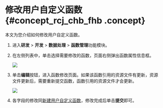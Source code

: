 # 修改用户自定义函数 {#concept_rcj_chb_fhb .concept}

本文为您介绍如何修改用户自定义函数。

1.  进入**研发** \> **开发** \> **数据处理** \> **函数管理**功能模块。
2.  在左侧列表中，单击选择需要修改的函数，页面右侧弹出函数属性信息框。

    ![](http://static-aliyun-doc.oss-cn-hangzhou.aliyuncs.com/assets/img/149562/155736918641537_zh-CN.png)

3.  单击**编辑**按钮，进入函数修改页面。如果该函数引用的资源文件有更新，资源文件更新后，需要重新提交函数，函数引用的资源文件才会更新。

    ![](http://static-aliyun-doc.oss-cn-hangzhou.aliyuncs.com/assets/img/149562/155736918641539_zh-CN.png)

4.  各字段的修改同[新建用户自定义函数](cn.zh-CN/用户指南/数据处理/函数管理/新建用户自定义函数.md#)，修改完成后单击**提交**即可。

